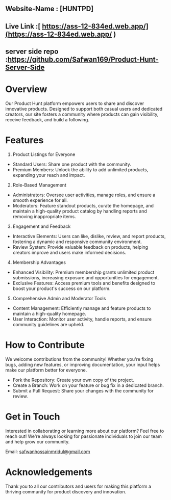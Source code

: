 




## Website-Name : [HUNTPD]




## Live Link :[ https://ass-12-834ed.web.app/](https://ass-12-834ed.web.app/ )

## server side repo :https://github.com/Safwan169/Product-Hunt-Server-Side






# Overview

Our Product Hunt platform empowers users to share and discover innovative products. Designed to support both casual users and dedicated creators, our site fosters a community where products can gain visibility, receive feedback, and build a following.

# Features

1. Product Listings for Everyone

* Standard Users: Share one product with the community.
* Premium Members: Unlock the ability to add unlimited products, expanding your reach and impact.
 2. Role-Based Management

* Administrators: Oversee user activities, manage roles, and ensure a smooth experience for all.
* Moderators: Feature standout products, curate the homepage, and maintain a high-quality product catalog by handling reports and      removing inappropriate items.

3. Engagement and Feedback

* Interactive Elements: Users can like, dislike, review, and report products, fostering a dynamic and responsive community environment.
* Review System: Provide valuable feedback on products, helping creators improve and users make informed decisions.

4. Membership Advantages

* Enhanced Visibility: Premium membership grants unlimited product submissions, increasing exposure and opportunities for engagement.
* Exclusive Features: Access premium tools and benefits designed to boost your product's success on our platform.

5. Comprehensive Admin and Moderator Tools

* Content Management: Efficiently manage and feature products to maintain a high-quality homepage.
* User Interaction: Monitor user activity, handle reports, and ensure community guidelines are upheld.

# How to Contribute

We welcome contributions from the community! Whether you're fixing bugs, adding new features, or improving documentation, your input helps make our platform better for everyone.

* Fork the Repository: Create your own copy of the project.
* Create a Branch: Work on your feature or bug fix in a dedicated branch.
* Submit a Pull Request: Share your changes with the community for review.

# Get in Touch

Interested in collaborating or learning more about our platform? Feel free to reach out! We're always looking for passionate individuals to join our team and help grow our community.

Email: safwanhossainmridul@gmail.com

# Acknowledgements

Thank you to all our contributors and users for making this platform a thriving community for product discovery and innovation.



 






